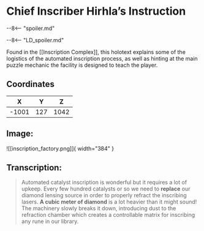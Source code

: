 # Chief Inscriber Hirhla’s Instruction

--8<-- "spoiler.md"

--8<-- "LD_spoiler.md"

Found in the [[Inscription Complex]], this holotext explains some of the logistics of the automated inscription process, as well as hinting at the main puzzle mechanic the facility is designed to teach the player.

## Coordinates
| **X** | **Y** | **Z** |
| :---: | :---: | :---: |
| -1001 |  127  | 1042 |

## Image:

![[inscription_factory.png]]{ width="384" }

## Transcription:
> Automated catalyst inscription is wonderful but it requires a lot of upkeep. Every few hundred catalysts or so we need to **replace** our diamond lensing source in order to properly refract the inscribing lasers. **A cubic meter of diamond** is a lot heavier than it might sound! The machinery slowly breaks it down, introducing dust to the refraction chamber which creates a controllable matrix for inscribing any rune in our library.
